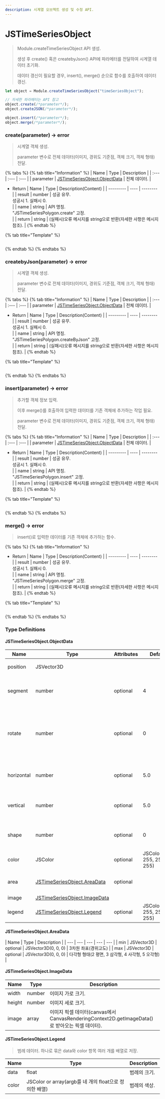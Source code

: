 ```yaml
---
description: 시계열 오브젝트 생성 및 수정 API.
---
```


# JSTimeSeriesObject

> Module.createTimeSeriesObject API 생성.
> 
> 생성 후 create() 혹은 createbyJson() API에 파라메터를 전달하여 시계열 데이터 초기화.
> 
> 데이터 갱신이 필요할 경우, insert(), merge() 순으로 함수를 호출하여 데이터 갱신.

```javascript
let object = Module.createTimeSeriesObject("timeSeriesObject");

// 자세한 파라메터는 API 참고
object.create(/*parameter*/);
object.createJSON(/*parameter*/);

object.insert(/*parameter*/);
object.merge(/*parameter*/);
```

### create(parameter) → error

> 시계열 객체 생성.
>
> parameter 변수로 전체 데이터(이미지, 경위도 기준점, 객체 크기, 객체 형태) 전달.

{% tabs %}
{% tab title="Information" %}
| Name | Type | Description |
| :--- | :--- | :--- |
| parameter | [JSTimeSeriesObject.ObjectData](jstimeobject.md#jstimeobject.objectdata) | 전체 데이터. |

* Return
  | Name | Type | Description(Content) |
  | --------- | ---- | -------- |
  | result | number | 성공 유무.<br>성공시 1. 실패시 0.</br> |
  | name | string | API 명칭.<br>"JSTimeSeriesPolygon.create" 고정.</br> |
  | return | string | (실패시)오류 메시지를 string으로 반환(자세한 사항은 메시지 참조). |
{% endtab %}

{% tab title="Template" %}
```javascript
```
{% endtab %}
{% endtabs %}

### createbyJson(parameter) → error

> 시계열 객체 생성.
>
> parameter 변수로 전체 데이터(이미지, 경위도 기준점, 객체 크기, 객체 형태) 전달.

{% tabs %}
{% tab title="Information" %}
| Name | Type | Description |
| :--- | :--- | :--- |
| parameter | [JSTimeSeriesObject.ObjectData](jstimeobject.md#jstimeobject.objectdata) | 전체 데이터. |

* Return
  | Name | Type | Description(Content) |
  | --------- | ---- | -------- |
  | result | number | 성공 유무.<br>성공시 1. 실패시 0.</br> |
  | name | string | API 명칭.<br>"JSTimeSeriesPolygon.createByJson" 고정.</br> |
  | return | string | (실패시)오류 메시지를 string으로 반환(자세한 사항은 메시지 참조). |
{% endtab %}

{% tab title="Template" %}
```javascript
```
{% endtab %}
{% endtabs %}

### insert(parameter) → error

> 추가할 객체 정보 입력.
> 
> 이후 merge()를 호출하여 입력한 데이터를 기존 객체에 추가하는 작업 필요.
>
> parameter 변수로 전체 데이터(이미지, 경위도 기준점, 객체 크기, 객체 형태) 전달.

{% tabs %}
{% tab title="Information" %}
| Name | Type | Description |
| :--- | :--- | :--- |
| parameter | [JSTimeSeriesObject.ObjectData](jstimeobject.md#jstimeobject.objectdata) | 전체 데이터. |

* Return
  | Name | Type | Description(Content) |
  | --------- | ---- | -------- |
  | result | number | 성공 유무.<br>성공시 1. 실패시 0.</br> |
  | name | string | API 명칭.<br>"JSTimeSeriesPolygon.insert" 고정.</br> |
  | return | string | (실패시)오류 메시지를 string으로 반환(자세한 사항은 메시지 참조). |
{% endtab %}

{% tab title="Template" %}
```javascript
```
{% endtab %}
{% endtabs %}

### merge() → error

> insert()로 입력한 데이터를 기존 객체에 추가하는 함수.

{% tabs %}
{% tab title="Information" %}
* Return
  | Name | Type | Description(Content) |
  | --------- | ---- | -------- |
  | result | number | 성공 유무.<br>성공시 1. 실패시 0.</br> |
  | name | string | API 명칭.<br>"JSTimeSeriesPolygon.merge" 고정.</br> |
  | return | string | (실패시)오류 메시지를 string으로 반환(자세한 사항은 메시지 참조). |
{% endtab %}

{% tab title="Template" %}
```javascript
```
{% endtab %}
{% endtabs %}

### Type Definitions

#### JSTimeSeriesObject.ObjectData
| Name   | Type | Attributes | Default | Description |
| --- | --- | --- | --- | --- |
| position   | JSVector3D |           |           | 3차원 좌표(경위고도) |
| segment    | number | optional | 4 | 다각형 형태(2 평면, 3 삼각형, 4 사각형, 5 오각형) |
| rotate     | number | optional | 0 | 오브젝트 회전 방향(0,360 : 북쪽, 90 : 동쪽, 180 : 남쪽, 270 : 서쪽) |
| horizontal | number | optional | 5.0 | create API 동작 시 오브젝트 크기 설정(수평) |
| vertical   | number | optional | 5.0 | create API 동작 시 오브젝트 크기 설정(수직) |
| shape      | number | optional | 0 | 오브젝트 형태(0 : polygon, 1 : plane) |
| color      | JSColor | optional | JSColor(255, 255, 255, 255) | 오브젝트 메인 색상. |
| area       | [JSTimeSeriesObject.AreaData](jstimeobject.md#jstimeobject.areadata) | optional |           | 오브젝트 크기(텍스처 연산에 필요). |
| image      | [JSTimeSeriesObject.ImageData](jstimeobject.md#jstimeobject.imagedata)          |           |           |           |
| legend     | [JSTimeSeriesObject.Legend](jstimeobject.md#jstimeobject.legend) | optional | JSColor(255, 255, 255, 255) | 오브젝트 메인 색상. |

#### JSTimeSeriesObject.AreaData
| Name   | Type | Description |
| --- | --- | --- | --- | --- |
| min | JSVector3D | optional | JSVector3D(0, 0, 0) | 3차원 좌표(경위고도) |
| max | JSVector3D | optional | JSVector3D(0, 0, 0) | 다각형 형태(2 평면, 3 삼각형, 4 사각형, 5 오각형) |

#### JSTimeSeriesObject.ImageData
| Name   | Type | Description |
| --- | --- | --- |
| width | number | 이미지 가로 크기. |
| height | number | 이미지 세로 크기. |
| image | array | 이미지 픽셀 데이터(canvas에서 CanvasRenderingContext2D.getImageData()로 받아오는 픽셀 데이터). |

#### JSTimeSeriesObject.Legend

> 범례 데이터. 하나로 묶은 data와 color 항목 여러 개를 배열로 저장.

| Name   | Type | Description |
| --- | --- | --- |
| data | float | 범례의 크기. |
| color | JSColor or array(argb를 네 개의 float으로 정의한 배열) | 범례의 색상. |
